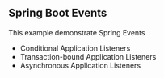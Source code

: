 ## Spring Boot Events

This example demonstrate Spring Events

-   Conditional Application Listeners
-   Transaction-bound Application Listeners
-   Asynchronous Application Listeners
